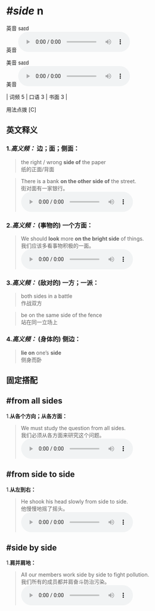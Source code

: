 # ***\#side*** n
英音 saɪd  
英音
<audio src="./media/side-B.aac" controls="controls"></audio>

美音 saɪd  
美音
<audio src="./media/side.aac" controls="controls"></audio>



| 词频 5 | 口语 3 | 书面 3 |  

用法点拨  [C]

英文释义
---
### 1.*高义频：* **边；面；侧面：**  

 > the right / wrong **side of** the paper  
 > 纸的正面/背面    

 > There is a bank **on the other side of** the street.  
 > 街对面有一家银行。    
<audio src="./media/side-1.aac" controls="controls"></audio>

### 2.*高义频：* **(事物的) 一个方面：**  

 > We should **look** more **on the bright side** of things.  
 > 我们应该多看事物积极的一面。    
<audio src="./media/side-2.aac" controls="controls"></audio>

### 3.*高义频：* **(敌对的) 一方；一派：**  

 > both sides in a battle  
 > 作战双方    

 > be on the same side of the fence  
 > 站在同一立场上    

### 4.*高义频：* **(身体的) 侧边：**  

 > **lie on** one’s **side**  
 > 侧身而卧    


固定搭配
---
## \#from all sides
1.**从各个方向；从各方面：**  

 > We must study the question from all sides.  
 > 我们必须从各方面来研究这个问题。    
<audio src="./media/side-4.aac" controls="controls"></audio>

## \#from side to side
1.**从左到右：**  

 > He shook his head slowly from side to side.  
 > 他慢慢地摇了摇头。    
<audio src="./media/side-5.aac" controls="controls"></audio>

## \#side by side
1.**肩并肩地：**  

 > All our members work side by side to fight pollution.  
 > 我们所有的成员都并肩奋斗防治污染。    
<audio src="./media/side-6.aac" controls="controls"></audio>


